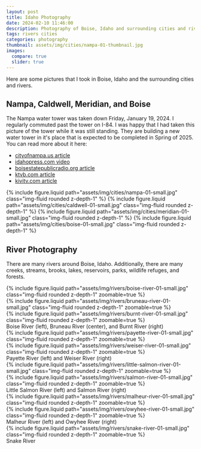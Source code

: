 ```yaml
---
layout: post
title: Idaho Photography
date: 2024-02-10 11:46:00
description: Photography of Boise, Idaho and surrounding cities and rivers
tags: rivers cities
categories: photography
thumbnail: assets/img/cities/nampa-01-thumbnail.jpg
images:
  compare: true
  slider: true
---
```


Here are some pictures that I took in Boise, Idaho and the surrounding cities and rivers.

## Nampa, Caldwell, Meridian, and Boise

The Nampa water tower was taken down Friday, January 19, 2024.  I regularly commuted past the tower on I-84.  I was happy that I had taken this picture of the tower while it was still standing.  They are building a new water tower in it's place that is expected to be completed in Spring of 2025.  You can read more about it here: 
 - [cityofnampa.us article](https://www.cityofnampa.us/CivicAlerts.aspx?AID=1218)
 - [idahopress.com video](https://www.idahopress.com/nampa-water-tower-comes-down/video_caf42e3c-b6f7-11ee-a2e4-9b4f33079b3d.html)
 - [boisestatepublicradio.org article](https://www.boisestatepublicradio.org/show/idaho-matters/2024-01-22/nampa-idaho-water-tower-torn-down)
 - [ktvb.com article](https://www.ktvb.com/article/news/local/nampa-water-tower-torn-down-friday-being-replaced/277-045edaa4-72e6-4b50-b155-dc76dc89466f)
 - [kivitv.com article](https://www.kivitv.com/news/down-goes-the-nampa-water-tower)

<swiper-container keyboard="true" navigation="true" pagination="true" pagination-clickable="true" pagination-dynamic-bullets="true" rewind="true">
  <swiper-slide>{% include figure.liquid path="assets/img/cities/nampa-01-small.jpg" class="img-fluid rounded z-depth-1" %}</swiper-slide>
  <swiper-slide>{% include figure.liquid path="assets/img/cities/caldwell-01-small.jpg" class="img-fluid rounded z-depth-1" %}</swiper-slide>
  <swiper-slide>{% include figure.liquid path="assets/img/cities/meridian-01-small.jpg" class="img-fluid rounded z-depth-1" %}</swiper-slide>
  <swiper-slide>{% include figure.liquid path="assets/img/cities/boise-01-small.jpg" class="img-fluid rounded z-depth-1" %}</swiper-slide>
</swiper-container>


## River Photography

There are many rivers around Boise, Idaho.  Additionally, there are many creeks, streams, brooks, lakes, reservoirs, parks, wildlife refuges, and forests.

<div class="row mt-3">
    <div class="col-sm mt-3 mt-md-0">
        {% include figure.liquid path="assets/img/rivers/boise-river-01-small.jpg" class="img-fluid rounded z-depth-1" zoomable=true %}
    </div>
    <div class="col-sm mt-3 mt-md-0">
        {% include figure.liquid path="assets/img/rivers/bruneau-river-01-small.jpg" class="img-fluid rounded z-depth-1" zoomable=true %}
    </div>
    <div class="col-sm mt-3 mt-md-0">
        {% include figure.liquid path="assets/img/rivers/burnt-river-01-small.jpg" class="img-fluid rounded z-depth-1" zoomable=true %}
    </div>
</div>
<div class="caption">
    Boise River (left), Bruneau River (center), and Burnt River (right)
</div>

<div class="row mt-3">
    <div class="col-sm mt-3 mt-md-0">
        {% include figure.liquid path="assets/img/rivers/payette-river-01-small.jpg" class="img-fluid rounded z-depth-1" zoomable=true %}
    </div>
    <div class="col-sm mt-3 mt-md-0">
        {% include figure.liquid path="assets/img/rivers/weiser-river-01-small.jpg" class="img-fluid rounded z-depth-1" zoomable=true %}
    </div>
</div>
<div class="caption">
    Payette River (left) and Weiser River (right)
</div>

<div class="row mt-3">
    <div class="col-sm mt-3 mt-md-0">
        {% include figure.liquid path="assets/img/rivers/little-salmon-river-01-small.jpg" class="img-fluid rounded z-depth-1" zoomable=true %}
    </div>
    <div class="col-sm mt-3 mt-md-0">
        {% include figure.liquid path="assets/img/rivers/salmon-river-01-small.jpg" class="img-fluid rounded z-depth-1" zoomable=true %}
    </div>
</div>
<div class="caption">
    Little Salmon River (left) and Salmon River (right)
</div>

<div class="row mt-3">
    <div class="col-sm mt-3 mt-md-0">
        {% include figure.liquid path="assets/img/rivers/malheur-river-01-small.jpg" class="img-fluid rounded z-depth-1" zoomable=true %}
    </div>
    <div class="col-sm mt-3 mt-md-0">
        {% include figure.liquid path="assets/img/rivers/owyhee-river-01-small.jpg" class="img-fluid rounded z-depth-1" zoomable=true %}
    </div>
</div>
<div class="caption">
    Malheur River (left) and Owyhee River (right)
</div>

<div class="row mt-3">
    <div class="col-sm mt-3 mt-md-0">
        {% include figure.liquid path="assets/img/rivers/snake-river-01-small.jpg" class="img-fluid rounded z-depth-1" zoomable=true %}
    </div>
</div>
<div class="caption">
    Snake River
</div>